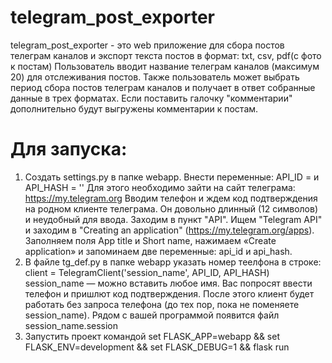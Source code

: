 # telegram_post_exporter
telegram_post_exporter - это web приложение для сбора постов телеграм каналов и экспорт текста постов в формат: txt, csv, pdf(с фото к постам)
Пользователь вводит название телеграм каналов (максимум 20) для отслеживания постов. Также пользователь может выбрать период сбора постов телеграм каналов и получает в ответ собранные данные в трех форматах.
Если поставить галочку "комментарии" дополнительно будут выгружены комментарии к постам.

# Для запуска:
1. Создать settings.py в папке webapp. 
Внести переменные:
API_ID = и 
API_HASH = ''
Для этого необходимо зайти на сайт телеграма: https://my.telegram.org
Вводим телефон и ждем код подтверждения на родном клиенте телеграма. Он довольно длинный (12 символов) и неудобный для ввода.
Заходим в пункт "API". Ищем "Telegram API" и заходим в "Creating an application" (https://my.telegram.org/apps).
Заполняем поля App title и Short name, нажимаем «Create application» и запоминаем две переменные: api_id и api_hash.
2. В файле tg_def.py в папке webapp указать номер теелфона в строке:
client = TelegramClient('session_name', API_ID, API_HASH)
session_name — можно вставить любое имя. Вас попросят ввести телефон и пришлют код подтверждения. После этого клиент будет работать без запроса телефона (до тех пор, пока не поменяете session_name). Рядом с вашей программой появится файл session_name.session
3. Запустить проект командой set FLASK_APP=webapp && set FLASK_ENV=development && set FLASK_DEBUG=1 && flask run


